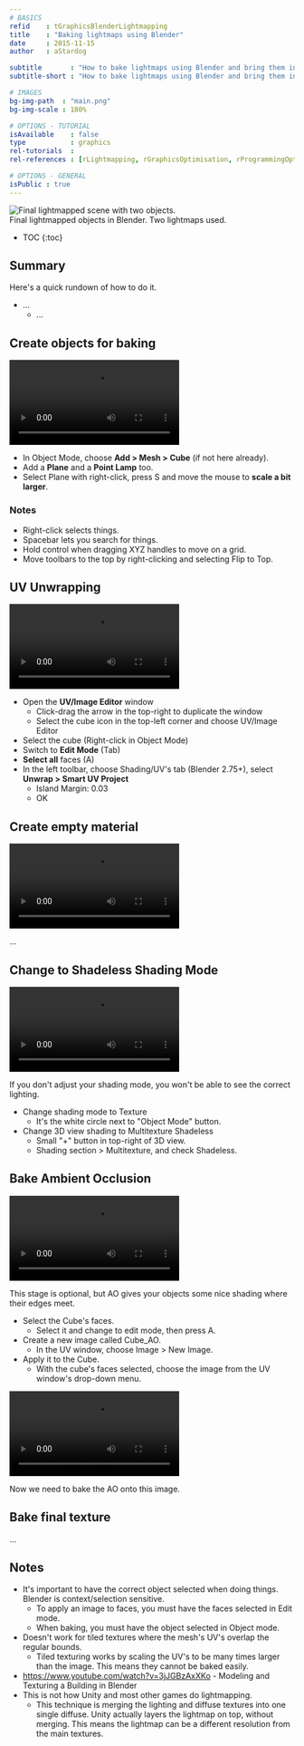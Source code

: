 ```yaml
---
# BASICS
refid    : tGraphicsBlenderLightmapping
title    : "Baking lightmaps using Blender"
date     : 2015-11-15
author   : aStardog

subtitle       : "How to bake lightmaps using Blender and bring them into Unity!"
subtitle-short : "How to bake lightmaps using Blender and bring them into Unity!"

# IMAGES
bg-img-path  : "main.png"
bg-img-scale : 180%

# OPTIONS - TUTORIAL
isAvailable    : false
type           : graphics
rel-tutorials  : 
rel-references : [rLightmapping, rGraphicsOptimisation, rProgrammingOptimisation]

# OPTIONS - GENERAL
isPublic : true
---
```

<div class="img-box">
	<div class="img-box-bg">
		<img src="{{ site.baseurl }}{{ site.url-imgs }}{{ page.url }}main.png" alt="Final lightmapped scene with two objects." />
		<div class="caption">Final lightmapped objects in Blender. Two lightmaps used.</div>
	</div>
</div>

* TOC
{:toc}

## Summary

Here's a quick rundown of how to do it.

* ...
    * ...

## Create objects for baking

<p>
<video loop video autoplay controls>
	<source src="{{ site.baseurl }}{{ site.url-media }}{{ page.url }}setup-objects.webm" type="video/webm">
	Your browser does not support the video tag.
</video>
</p>

* In Object Mode, choose **Add > Mesh > Cube** (if not here already).
* Add a **Plane** and a **Point Lamp** too.
* Select Plane with right-click, press S and move the mouse to **scale a bit larger**.

### Notes
* Right-click selects things.
* Spacebar lets you search for things.
* Hold control when dragging XYZ handles to move on a grid.
* Move toolbars to the top by right-clicking and selecting Flip to Top.

## UV Unwrapping

<p>
<video loop video autoplay controls>
	<source src="{{ site.baseurl }}{{ site.url-media }}{{ page.url }}uv-unwrap.webm" type="video/webm">
	Your browser does not support the video tag.
</video>
</p>

* Open the **UV/Image Editor** window
  * Click-drag the arrow in the top-right to duplicate the window
  * Select the cube icon in the top-left corner and choose UV/Image Editor
* Select the cube (Right-click in Object Mode)
* Switch to **Edit Mode** (Tab)
* **Select all** faces (A)
* In the left toolbar, choose Shading/UV's tab (Blender 2.75+), select **Unwrap > Smart UV Project**
  * Island Margin: 0.03
  * OK

## Create empty material

<p>
<video loop video autoplay controls>
	<source src="{{ site.baseurl }}{{ site.url-media }}{{ page.url }}create-empty-material.webm" type="video/webm">
	Your browser does not support the video tag.
</video>
</p>

...

## Change to Shadeless Shading Mode

<p>
<video loop video autoplay controls>
	<source src="{{ site.baseurl }}{{ site.url-media }}{{ page.url }}change-shading-mode.webm" type="video/webm">
	Your browser does not support the video tag.
</video>
</p>

If you don't adjust your shading mode, you won't be able to see the correct lighting.

* Change shading mode to Texture
  * It's the white circle next to "Object Mode" button.
* Change 3D view shading to Multitexture Shadeless
  * Small "+" button in top-right of 3D view.
  * Shading section > Multitexture, and check Shadeless.

## Bake Ambient Occlusion

<p>
<video loop video autoplay controls>
	<source src="{{ site.baseurl }}{{ site.url-media }}{{ page.url }}bake-ao.webm" type="video/webm">
	Your browser does not support the video tag.
</video>
</p>

This stage is optional, but AO gives your objects some nice shading where their edges meet.

* Select the Cube's faces.
  * Select it and change to edit mode, then press A.
* Create a new image called Cube_AO.
  * In the UV window, choose Image > New Image.
* Apply it to the Cube.
  * With the cube's faces selected, choose the image from the UV window's drop-down menu.

<p>
<video loop video autoplay controls>
	<source src="{{ site.baseurl }}{{ site.url-media }}{{ page.url }}bake-ao-2.webm" type="video/webm">
	Your browser does not support the video tag.
</video>
</p>

Now we need to bake the AO onto this image.


## Bake final texture

...

## Notes

* It's important to have the correct object selected when doing things. Blender is context/selection sensitive.
    * To apply an image to faces, you must have the faces selected in Edit mode.
	* When baking, you must have the object selected in Object mode.
* Doesn't work for tiled textures where the mesh's UV's overlap the regular bounds.
    * Tiled texturing works by scaling the UV's to be many times larger than the image. This means they cannot be baked easily.
* https://www.youtube.com/watch?v=3jJGBzAxXKo - Modeling and Texturing a Building in Blender
* This is not how Unity and most other games do lightmapping.
  * This technique is merging the lighting and diffuse textures into one single diffuse. Unity actually layers the lightmap on top, without merging. This means the lightmap can be a different resolution from the main textures.